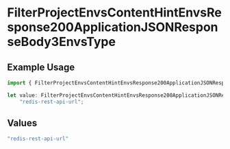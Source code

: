 # FilterProjectEnvsContentHintEnvsResponse200ApplicationJSONResponseBody3EnvsType

## Example Usage

```typescript
import { FilterProjectEnvsContentHintEnvsResponse200ApplicationJSONResponseBody3EnvsType } from "@vercel/sdk/models/operations";

let value: FilterProjectEnvsContentHintEnvsResponse200ApplicationJSONResponseBody3EnvsType =
    "redis-rest-api-url";
```

## Values

```typescript
"redis-rest-api-url"
```